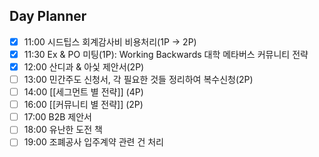 ## Day Planner
- [x] 11:00 시드팁스 회계감사비 비용처리(1P → 2P)
- [x] 11:30 Ex & PO 미팅(1P): Working Backwards 대학 메타버스 커뮤니티 전략
- [x] 12:00 산디과 & 아싳 제안서(2P)
- [ ] 13:00 민간주도 신청서, 각 필요한 것들 정리하여 복수신청(2P)
- [ ] 14:00 [[세그먼트 별 전략]] (4P)
- [ ] 16:00 [[커뮤니티 별 전략]] (2P)
- [ ] 17:00 B2B 제안서
- [ ] 18:00 유난한 도전 책
- [ ] 19:00 조폐공사 입주계약 관련 건 처리